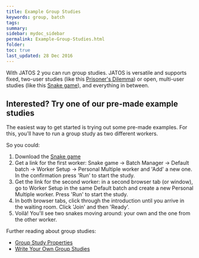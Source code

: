```yaml
---
title: Example Group Studies
keywords: group, batch
tags:
summary:
sidebar: mydoc_sidebar
permalink: Example-Group-Studies.html
folder:
toc: true
last_updated: 28 Dec 2016
---
```


With JATOS 2 you can run group studies. JATOS is versatile and supports fixed, two-user studies (like this [Prisoner's Dilemma](https://github.com/JATOS/JATOS_examples/wiki/Example-Studies#prisoners-dilemma)) or open, multi-user studies (like this [Snake game](https://github.com/JATOS/JATOS_examples/wiki/Example-Studies#snake)), and everything in between.

## Interested? Try one of our pre-made example studies

The easiest way to get started is trying out some pre-made examples. For this, you'll have to run a group study as two different workers. 

So you could:

1. Download the [Snake game](https://github.com/JATOS/JATOS_examples/wiki/Example-Studies#snake)
1. Get a link for the first worker: Snake game -> Batch Manager -> Default batch -> Worker Setup -> Personal Multiple worker and 'Add' a new one. In the confirmation press 'Run' to start the study.
1. Get the link for the second worker: in a second browser tab (or window), go to Worker Setup in the same Default batch and create a new Personal Multiple worker. Press 'Run' to start the study.
1. In both browser tabs, click through the introduction until you arrive in the waiting room. Click 'Join' and then 'Ready'.
1. Voilà! You'll see two snakes moving around: your own and the one from the other worker. 

Further reading about group studies:

* [Group Study Properties](Group-Study-Properties.html)
* [Write Your Own Group Studies](Write-Your-Own-Group-Studies.html)
